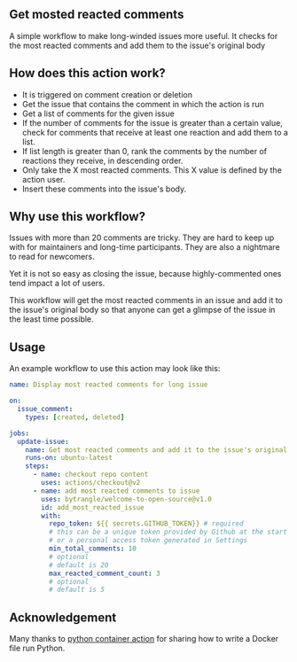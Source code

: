 ## Get mosted reacted comments
A simple workflow to make long-winded issues more useful. It checks for the most reacted comments and add them to the issue's original body

## How does this action work?
- It is triggered on comment creation or deletion
- Get the issue that contains the comment in which the action is run
- Get a list of comments for the given issue
- If the number of comments for the issue is greater than a certain value, check for comments that receive at least one reaction and add them to a list.
- If list length is greater than 0, rank the comments by the number of reactions they receive, in descending order.
- Only take the X most reacted comments. This X value is defined by the action user.
- Insert these comments into the issue's body.

## Why use this workflow?
Issues with more than 20 comments are tricky. They are hard to keep up with for maintainers and long-time participants. They are also a nightmare to read for newcomers.

Yet it is not so easy as closing the issue, because highly-commented ones tend impact a lot of users.

This workflow will get the most reacted comments in an issue and add it to the issue's original body so that anyone can get a glimpse of the issue in the least time possible.

## Usage
An example workflow to use this action may look like this:

```yml
name: Display most reacted comments for long issue

on:
  issue_comment:
    types: [created, deleted]

jobs:
  update-issue:
    name: Get most reacted comments and add it to the issue's original post
    runs-on: ubuntu-latest
    steps:
      - name: checkout repo content
        uses: actions/checkout@v2
      - name: add most reacted comments to issue
        uses: bytrangle/welcome-to-open-source@v1.0
        id: add_most_reacted_issue
        with:
          repo_token: ${{ secrets.GITHUB_TOKEN}} # required
          # this can be a unique token provided by Github at the start of each workflow
          # or a personal access token generated in Settings
          min_total_comments: 10
          # optional
          # default is 20
          max_reacted_comment_count: 3
          # optional
          # default is 5
```
## Acknowledgement
Many thanks to [python container action](https://github.com/jacobtomlinson/python-container-action) for sharing how to write a Docker file run Python.